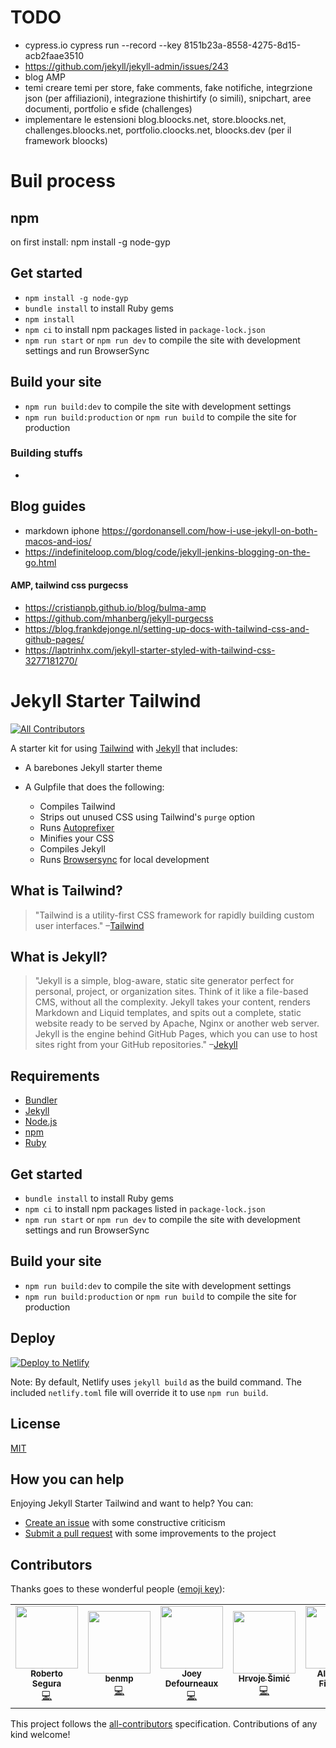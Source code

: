 # TODO

- cypress.io cypress run --record --key 8151b23a-8558-4275-8d15-acb2faae3510 
- https://github.com/jekyll/jekyll-admin/issues/243
- blog AMP
- temi creare temi per store, fake comments, fake notifiche, integrzione json (per affiliazioni), integrazione thishirtify (o simili), snipchart, aree documenti, portfolio e sfide (challenges)
- implementare le estensioni blog.bloocks.net, store.bloocks.net, challenges.bloocks.net, portfolio.cloocks.net, bloocks.dev (per il framework bloocks)

# Buil process

## npm

on first install:  npm install -g node-gyp
## Get started
* `npm install -g node-gyp`
* `bundle install` to install Ruby gems
* `npm install`
* `npm ci` to install npm packages listed in `package-lock.json`
* `npm run start` or `npm run dev` to compile the site with development settings and run BrowserSync

## Build your site
* `npm run build:dev` to compile the site with development settings
* `npm run build:production` or `npm run build` to compile the site for production

### Building stuffs

-

## Blog guides

- markdown iphone https://gordonansell.com/how-i-use-jekyll-on-both-macos-and-ios/
- https://indefiniteloop.com/blog/code/jekyll-jenkins-blogging-on-the-go.html

#### AMP, tailwind css purgecss

- https://cristianpb.github.io/blog/bulma-amp
- https://github.com/mhanberg/jekyll-purgecss
- https://blog.frankdejonge.nl/setting-up-docs-with-tailwind-css-and-github-pages/
- https://laptrinhx.com/jekyll-starter-styled-with-tailwind-css-3277181270/


# Jekyll Starter Tailwind
[![All Contributors](https://img.shields.io/badge/all_contributors-4-orange.svg?style=flat-square)](#contributors)

A starter kit for using [Tailwind](https://tailwindcss.com) with [Jekyll](https://jekyllrb.com/) that includes:
* A barebones Jekyll starter theme
* A Gulpfile that does the following:

    * Compiles Tailwind
    * Strips out unused CSS using Tailwind's `purge` option
    * Runs [Autoprefixer](https://github.com/postcss/autoprefixer)
    * Minifies your CSS
    * Compiles Jekyll
    * Runs [Browsersync](https://www.browsersync.io/) for local development

## What is Tailwind?
>"Tailwind is a utility-first CSS framework for rapidly building custom user interfaces."
–[Tailwind](https://tailwindcss.com)

## What is Jekyll?
>"Jekyll is a simple, blog-aware, static site generator perfect for personal, project, or organization sites. Think of it like a file-based CMS, without all the complexity. Jekyll takes your content, renders Markdown and Liquid templates, and spits out a complete, static website ready to be served by Apache, Nginx or another web server. Jekyll is the engine behind GitHub Pages, which you can use to host sites right from your GitHub repositories."
–[Jekyll](https://jekyllrb.com/)

## Requirements
* [Bundler](http://bundler.io/)
* [Jekyll](https://jekyllrb.com/)
* [Node.js](https://nodejs.org/en/)
* [npm](https://www.npmjs.com/)
* [Ruby](https://www.ruby-lang.org/en/)

## Get started
* `bundle install` to install Ruby gems
* `npm ci` to install npm packages listed in `package-lock.json`
* `npm run start` or `npm run dev` to compile the site with development settings and run BrowserSync

## Build your site
* `npm run build:dev` to compile the site with development settings
* `npm run build:production` or `npm run build` to compile the site for production


## Deploy
[![Deploy to Netlify](https://www.netlify.com/img/deploy/button.svg)](https://app.netlify.com/start/deploy?repository=https://github.com/taylorbryant/jekyll-starter-tailwind)

Note: By default, Netlify uses `jekyll build` as the build command. The included `netlify.toml` file will override it to use `npm run build`.

## License
[MIT](https://github.com/taylorbryant/jekyll-starter-tailwind/blob/master/LICENSE.md)

## How you can help
Enjoying Jekyll Starter Tailwind and want to help? You can:
* [Create an issue](https://github.com/taylorbryant/jekyll-starter-tailwind/issues/new) with some constructive criticism
* [Submit a pull request](https://github.com/taylorbryant/jekyll-starter-tailwind/compare) with some improvements to the project

## Contributors

Thanks goes to these wonderful people ([emoji key](https://allcontributors.org/docs/en/emoji-key)):

<!-- ALL-CONTRIBUTORS-LIST:START - Do not remove or modify this section -->
<!-- prettier-ignore-start -->
<!-- markdownlint-disable -->
<table>
  <tr>
    <td align="center"><a href="http://phproberto.com"><img src="https://avatars0.githubusercontent.com/u/1119272?v=4" width="100px;" alt=""/><br /><sub><b>Roberto Segura</b></sub></a><br /><a href="https://github.com/taylorbryant/jekyll-starter-tailwind/commits?author=phproberto" title="Code">💻</a></td>
    <td align="center"><a href="https://github.com/benmp"><img src="https://avatars3.githubusercontent.com/u/9081154?v=4" width="100px;" alt=""/><br /><sub><b>benmp</b></sub></a><br /><a href="https://github.com/taylorbryant/jekyll-starter-tailwind/commits?author=benmp" title="Code">💻</a></td>
    <td align="center"><a href="https://github.com/jd4no"><img src="https://avatars0.githubusercontent.com/u/15043675?v=4" width="100px;" alt=""/><br /><sub><b>Joey Defourneaux</b></sub></a><br /><a href="https://github.com/taylorbryant/jekyll-starter-tailwind/commits?author=jd4no" title="Code">💻</a></td>
    <td align="center"><a href="https://shime.sh"><img src="https://avatars3.githubusercontent.com/u/703563?v=4" width="100px;" alt=""/><br /><sub><b>Hrvoje Šimić</b></sub></a><br /><a href="https://github.com/taylorbryant/jekyll-starter-tailwind/commits?author=shime" title="Code">💻</a></td>
    <td align="center"><a href="https://alejof.dev"><img src="https://avatars2.githubusercontent.com/u/7116453?v=4" width="100px;" alt=""/><br /><sub><b>Alejandro Figueroa</b></sub></a><br /><a href="https://github.com/taylorbryant/jekyll-starter-tailwind/commits?author=alexphi" title="Code">💻</a></td>
  </tr>
</table>

<!-- markdownlint-enable -->
<!-- prettier-ignore-end -->
<!-- ALL-CONTRIBUTORS-LIST:END -->

This project follows the [all-contributors](https://github.com/all-contributors/all-contributors) specification. Contributions of any kind welcome!
